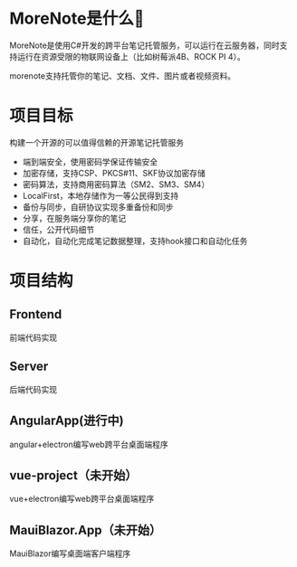# MoreNote是什么👋


MoreNote是使用C#开发的跨平台笔记托管服务，可以运行在云服务器，同时支持运行在资源受限的物联网设备上（比如树莓派4B、ROCK PI 4）。

morenote支持托管你的笔记、文档、文件、图片或者视频资料。

# 项目目标

构建一个开源的可以值得信赖的开源笔记托管服务

- 端到端安全，使用密码学保证传输安全
- 加密存储，支持CSP、PKCS#11、SKF协议加密存储
- 密码算法，支持商用密码算法（SM2、SM3、SM4）
- LocalFirst，本地存储作为一等公民得到支持
- 备份与同步，自研协议实现多重备份和同步
- 分享，在服务端分享你的笔记
- 信任，公开代码细节
- 自动化，自动化完成笔记数据整理，支持hook接口和自动化任务

# 项目结构

## Frontend

前端代码实现

## Server

后端代码实现

## AngularApp(进行中)

angular+electron编写web跨平台桌面端程序

## vue-project（未开始）

vue+electron编写web跨平台桌面端程序

## MauiBlazor.App（未开始）

MauiBlazor编写桌面端客户端程序


